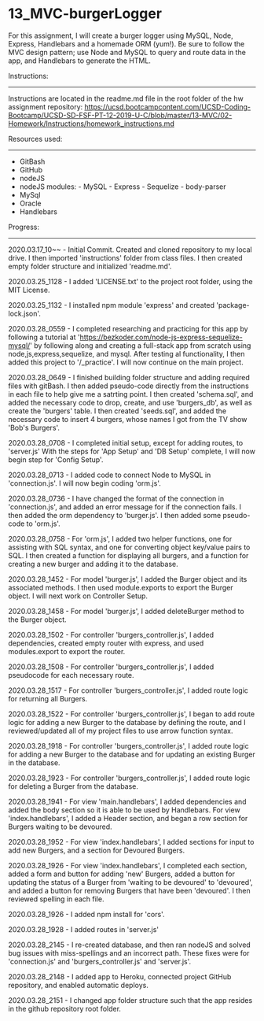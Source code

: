 # 13_MVC-burgerLogger

For this assignment, I will create a burger logger using MySQL, Node, Express, Handlebars and a homemade ORM (yum!). Be sure to follow the MVC design pattern; use Node and MySQL to query and route data in the app, and Handlebars to generate the HTML.

Instructions:

------------
Instructions are located in the readme.md file in the root folder of the hw assignment repository: <https://ucsd.bootcampcontent.com/UCSD-Coding-Bootcamp/UCSD-SD-FSF-PT-12-2019-U-C/blob/master/13-MVC/02-Homework/Instructions/homework_instructions.md>

Resources used:

------------

- GitBash
- GitHub
- nodeJS
- nodeJS modules:
       - MySQL
       - Express
       - Sequelize
       - body-parser
- MySql
- Oracle
- Handlebars

Progress:

------------
2020.03.17_10~~ - Initial Commit.  Created and cloned repository to my local drive.  I then imported 'instructions' folder from class files.  I then created empty folder structure and initialized 'readme.md'.

2020.03.25_1128 - I added 'LICENSE.txt' to the project root folder, using the MIT License.

2020.03.25_1132 - I installed npm module 'express' and created 'package-lock.json'.

2020.03.28_0559 - I completed researching and practicing for this app by following a tutorial at 'https://bezkoder.com/node-js-express-sequelize-mysql/' by following along and creating a full-stack app from scratch using node,js,express,sequelize, and mysql.  After testing al functionality, I then added this project to '/_practice'.  I will now continue on the main project.

2020.03.28_0649 - I finished building folder structure and adding required files with gitBash.  I then added pseudo-code directly from the instructions in each file to help give me a satrting point.  I then created 'schema.sql', and added the necessary code to drop, create, and use 'burgers_db', as well as create the 'burgers' table.  I then created 'seeds.sql', and added the necessary code to insert 4 burgers, whose names I got from the TV show 'Bob's Burgers'.

2020.03.28_0708 - I completed initial setup, except for adding routes, to 'server.js' With the steps for 'App Setup' and 'DB Setup' complete, I will now begin step for 'Config Setup'.

2020.03.28_0713 - I added code to connect Node to MySQL in 'connection.js'.  I will now begin coding 'orm.js'.

2020.03.28_0736 - I have changed the format of the connection in 'connection.js', and added an error message for if the connection fails.  I then added the orm dependency to 'burger.js'.  I then added some pseudo-code to 'orm.js'.

2020.03.28_0758 - For 'orm.js', I added two helper functions, one for assisting with SQL syntax, and one for converting object key/value pairs to SQL.  I then created a function for displaying all burgers, and a function for creating a new burger and adding it to the database.

2020.03.28_1452 - For model 'burger.js', I added the Burger object and its associated methods.  I then used module.exports to export the Burger object.  I will next work on Controller Setup.

2020.03.28_1458 - For model 'burger.js', I added deleteBurger method to the Burger object.

2020.03.28_1502 - For controller 'burgers_controller.js', I added dependencies, created empty router with express, and used modules.export to export the router.

2020.03.28_1508 - For controller 'burgers_controller.js', I added pseudocode for each necessary route.

2020.03.28_1517 - For controller 'burgers_controller.js', I added route logic for returning all Burgers.

2020.03.28_1522 - For controller 'burgers_controller.js', I began to add route logic for adding a new Burger to the database by defining the route, and I reviewed/updated all of my project files to use arrow function syntax.

2020.03.28_1918 - For controller 'burgers_controller.js', I added route logic for adding a new Burger to the database and for updating an existing Burger in the database.

2020.03.28_1923 - For controller 'burgers_controller.js', I added route logic for deleting a Burger from the database.

2020.03.28_1941 - For view 'main.handlebars', I added dependencies and added the body section so it is able to be used by Handlebars.  For view 'index.handlebars', I added a Header section, and began a row section for Burgers waiting to be devoured.

2020.03.28_1952 - For view 'index.handlebars', I added sections for input to add new Burgers, and a section for Devoured Burgers.

2020.03.28_1926 - For view 'index.handlebars', I completed each section, added a form and button for adding 'new' Burgers, added a button for updating the status of a Burger from 'waiting to be devoured' to 'devoured', and added a button for removing Burgers that have been 'devoured'.  I then reviewed spelling in each file.

2020.03.28_1926 -  I added npm install for 'cors'.

2020.03.28_1928 -  I added routes in 'server.js'

2020.03.28_2145 -  I re-created database, and then ran nodeJS and solved bug issues with miss-spellings and an incorrect path.  These fixes were for 'connection.js' and 'burgers_controller.js' and 'server.js'.

2020.03.28_2148 -  I added app to Heroku, connected project GitHub repository, and enabled automatic deploys.

2020.03.28_2151 - I changed app folder structure such that the app resides in the github repository root folder.
